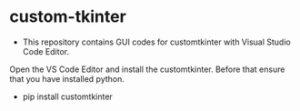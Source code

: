# custom-tkinter

- This repository contains GUI codes for customtkinter with Visual Studio Code Editor.

Open the VS Code Editor and install the customtkinter. Before that ensure that you have installed python.
 - pip install customtkinter
